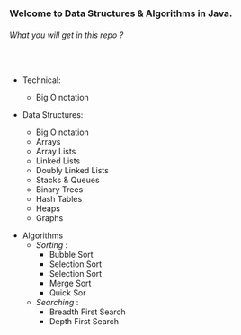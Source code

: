 ### Welcome to Data Structures & Algorithms in Java.
###### What you will get in this repo ?
<br>

* Technical:
   - Big O notation

* Data Structures:
    - Big O notation
    - Arrays
    - Array Lists
    - Linked Lists
    - Doubly Linked Lists
    - Stacks & Queues
    - Binary Trees
    - Hash Tables
    - Heaps
    - Graphs

- Algorithms
   - _Sorting_ :
     -  Bubble Sort
     - Selection Sort
     - Selection Sort
     - Merge Sort
     - Quick Sor
   - _Searching_ :
     - Breadth First Search 
     - Depth First Search